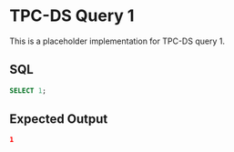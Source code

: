 # TPC-DS Query 1

This is a placeholder implementation for TPC-DS query 1.

## SQL
```sql
SELECT 1;
```

## Expected Output
```json
1
```
